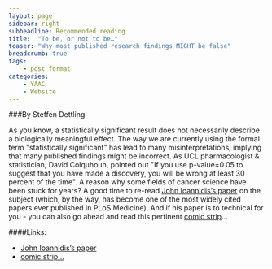 ```yaml
---
layout: page
sidebar: right
subheadline: Recommended reading
title:  "To be, or not to be…"
teaser: "Why most published research findings MIGHT be false"
breadcrumb: true
tags:
    - post format
categories:
    - YAAC
    - Website
---
```



###By Steffen Dettling  

As you know, a statistically significant result does not necessarily describe a biologically meaningful effect. The way we are currently using the formal term "statistically significant" has lead to many misinterpretations, implying that many published findings might be incorrect. As UCL pharmacologist & statistician, David Colquhoun, pointed out "If you use p-value=0.05 to suggest that you have made a discovery, you will be wrong at least 30 percent of the time". A reason why some fields of cancer science have been stuck for years?
A good time to re-read <a href="http://journals.plos.org/plosmedicine/article?id=10.1371/journal.pmed.0020124" target="_blank">John Ioannidis’s paper</a> on the subject (which, by the way, has become one of the most widely cited papers ever published in PLoS Medicine).
And if his paper is to technical for you - you can also go ahead and read this pertinent <a href="http://xkcd.com/882/" target="_blank">comic strip</a>...

####Links:    

- <a href="http://journals.plos.org/plosmedicine/article?id=10.1371/journal.pmed.0020124" target="_blank">John Ioannidis’s paper
- <a href="http://xkcd.com/882/" target="_blank">comic strip...

